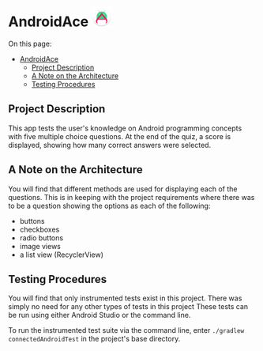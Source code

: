 # AndroidAce <img src="app/src/main/res/mipmap-hdpi/ic_launcher_round.webp" alt="AndroidAce logo" width="40">

On this page:

- [AndroidAce ](#androidace-)
  - [Project Description](#project-description)
  - [A Note on the Architecture](#a-note-on-the-architecture)
  - [Testing Procedures](#testing-procedures)

## Project Description

This app tests the user's knowledge on Android programming concepts with five multiple choice questions.
At the end of the quiz, a score is displayed, showing how many correct answers were selected.

## A Note on the Architecture

You will find that different methods are used for displaying each of the questions.
This is in keeping with the project requirements where there was to be a question showing the options as each of the following:

- buttons
- checkboxes
- radio buttons
- image views
- a list view (RecyclerView)

## Testing Procedures

You will find that only instrumented tests exist in this project. There was simply no need for any other types of tests in this project
These tests can be run using either Android Studio or the command line.

To run the instrumented test suite via the command line, enter `./gradlew connectedAndroidTest`
in the project's base directory.
